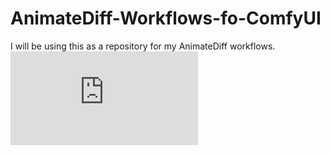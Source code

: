 # AnimateDiff-Workflows-fo-ComfyUI
I will be using this as a repository for my AnimateDiff workflows.
![](https://github.com/rrMat/AnimateDiff-Workflows-fo-ComfyUI/blob/main/AnimationWorkflow.json)